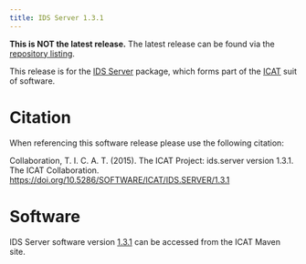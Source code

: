 ```yaml
---
title: IDS Server 1.3.1
---
```


**This is NOT the latest release.** The latest release can be found via the [repository listing](https://repo.icatproject.org/site/ids/server/).

This release is for the [IDS Server](/releases/packages/ids-server/ids-server/) package, which forms part of the [ICAT](/releases/) suit of software.

# Citation

When referencing this software release please use the following citation:

Collaboration, T. I. C. A. T. (2015). The ICAT Project: ids.server version 1.3.1. The ICAT Collaboration. https://doi.org/10.5286/SOFTWARE/ICAT/IDS.SERVER/1.3.1

# Software

IDS Server software version [1.3.1](https://repo.icatproject.org/site/ids/server/1.3.1/) can be accessed from the ICAT Maven site.
